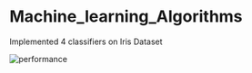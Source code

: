 # Machine_learning_Algorithms

Implemented 4 classifiers on Iris Dataset

![performance](https://github.com/dibyendu98/Machine_learning_Algorithms/assets/44119508/7a6a3d15-f9a9-47fe-a8ee-23de35d4b9fb)
